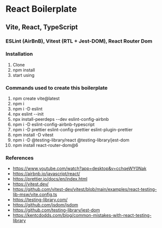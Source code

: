 # React Boilerplate

## Vite, React, TypeScript
### ESLint (AirBnB), Vitest (RTL + Jest-DOM), React Router Dom

### Installation

1. Clone
2. npm install
3. start using

### Commands used to create this boilerplate

1. npm create vite@latest
2. npm i
3. npm i -D eslint
4. npx eslint --init
5. npx install-peerdeps --dev eslint-config-airbnb
6. npm i -D eslint-config-airbnb-typescript
7. npm i -D prettier eslint-config-prettier eslint-plugin-prettier
8. npm install -D vitest
9. npm i -D @testing-library/react @testing-library/jest-dom
10. npm install react-router-dom@6


### References

- https://www.youtube.com/watch?app=desktop&v=cchqeWY0Nak
- https://airbnb.io/javascript/react/
- https://prettier.io/docs/en/index.html
- https://vitest.dev/
- https://github.com/vitest-dev/vitest/blob/main/examples/react-testing-lib-msw/vite.config.ts
- https://testing-library.com/
- https://github.com/jsdom/jsdom
- https://github.com/testing-library/jest-dom
- https://kentcdodds.com/blog/common-mistakes-with-react-testing-library
